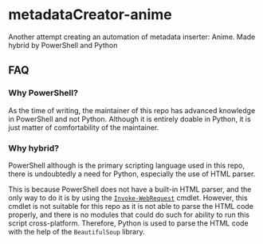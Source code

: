 # metadataCreator-anime

Another attempt creating an automation of metadata inserter: Anime. Made hybrid by PowerShell and Python

## FAQ

### Why PowerShell?

As the time of writing, the maintainer of this repo has advanced knowledge in PowerShell and not Python. Although it is entirely doable in Python, it is just matter of comfortability of the maintainer.

### Why hybrid?

PowerShell although is the primary scripting language used in this repo, there is undoubtedly a need for Python, especially the use of HTML parser.

This is because PowerShell does not have a built-in HTML parser, and the only way to do it is by using the [`Invoke-WebRequest`][iwr] cmdlet. However, this cmdlet is not suitable for this repo as it is not able to parse the HTML code properly, and there is no modules that could do such for ability to run this script cross-platform. Therefore, Python is used to parse the HTML code with the help of the `BeautifulSoup` library.

<!-- Links -->
[iwr]: https://learn.microsoft.com/en-us/powershell/module/microsoft.powershell.utility/invoke-webrequest?view=powershell-7.3
